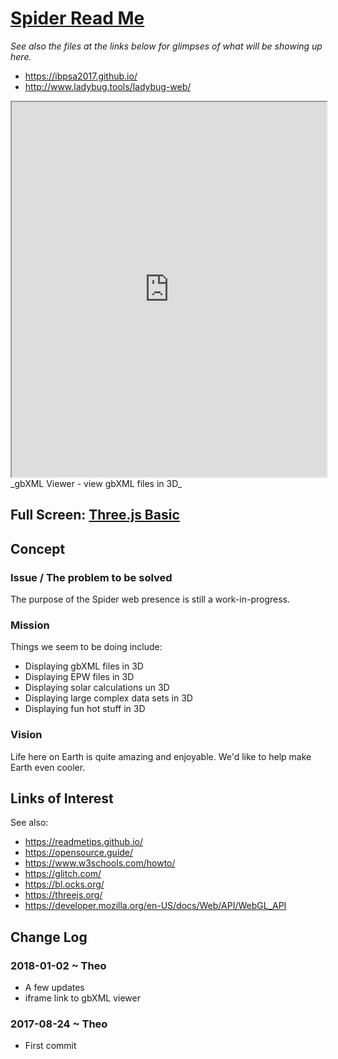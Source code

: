 <span style=display:none; >[You are now in a GitHub source code view - click this link to view Read Me file as a web page]( http://www.ladybug.tools/spider/#README.md "View file as a web page." ) </span>


# [Spider Read Me]( #README.md )

_See also the files at the links below for glimpses of what will be showing up here._

* <https://ibpsa2017.github.io/>
* <http://www.ladybug.tools/ladybug-web/>


<iframe class=iframeReadMe src=http://www.ladybug.tools/spider/gbxml-viewer/r9/gbxml-viewer9-app/gbxml-viewer9.html#https://rawgit.com/GreenBuildingXML/Sample-gbXML-Files/master/Urban_House_MEP.xml width=100% height=600px onload=this.contentWindow.controls.enableZoom=false; ></iframe>
_gbXML Viewer - view gbXML files in 3D_

## Full Screen: [Three.js Basic]( http://www.ladybug.tools/spider/gbxml-viewer/ )

<!-- This is a sample read me file Template.

The real TooTo read me here: [Read Me]( https://pushme-pullyou.github.io/tootoo-more/#README.md )
 -->

## Concept

### Issue / The problem to be solved

The purpose of the Spider web presence is still a work-in-progress.

<!-- The general idea is to adapt the practices developed in Christopher Alexander's _et al_ [A Pattern Language]( https://books.google.com/books?id=hwAHmktpk5IC&pg=PR10#v=onepage&q&f=false ) - as summarized on page 10.

> Each pattern describes a problem which occurs over and over again in our environment, and then describes the core of the solution to that problem, in such a way that you can use this solution a million times over, without ever doing it the same way twice.

>Patterns are descriptions of common problems and proposal for the solutions that can be used repeatedly every time the problem is encountered and producing an different outcome.

[Greeking]( https://en.wikipedia.org/wiki/Greeking ): lorem ipsum, quia dolor sit, amet, consectetur, adipisci velit, sed quia non numquam eius modi tempora incidunt, ut labore et dolore magnam aliquam quaerat voluptatem. ut enim ad minima veniam, quis nostrum exercitationem ullam corporis suscipit laboriosam, nisi ut aliquid ex ea commodi consequatur? quis autem vel eum iure reprehenderit, qui in ea voluptate velit esse, quam nihil molestiae consequatur, vel illum, qui dolorem eum fugiat, quo voluptas nulla pariatur?
 -->


### Mission
<!--
* Statement of goals, objectives or strategies, applicable now as well as in the future
-->
Things we seem to be doing include:

* Displaying gbXML files in 3D
* Displaying EPW files in 3D
* Displaying solar calculations un 3D
* Displaying large complex data sets in 3D
* Displaying fun hot stuff in 3D



### Vision
<!--
* Descriptive picture of a desired future state
-->

Life here on Earth is quite amazing and enjoyable. We'd like to help make Earth even cooler.

## Links of Interest


See also:

* https://readmetips.github.io/
* https://opensource.guide/
* https://www.w3schools.com/howto/
* https://glitch.com/
* https://bl.ocks.org/
* https://threejs.org/
* https://developer.mozilla.org/en-US/docs/Web/API/WebGL_API


## Change Log

### 2018-01-02 ~ Theo


* A few updates
* iframe link to gbXML viewer

### 2017-08-24 ~ Theo

* First commit



